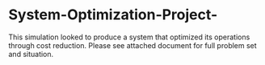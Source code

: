# System-Optimization-Project-
This simulation looked to produce a system that optimized its operations through cost reduction. Please see attached document for full problem set and situation.   
